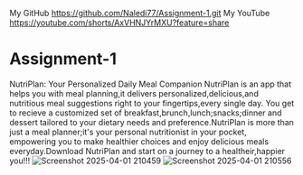 My GitHub https://github.com/Naledi77/Assignment-1.git
My YouTube https://youtube.com/shorts/AxVHNJYrMXU?feature=share
# Assignment-1
NutriPlan: Your Personalized Daily Meal Companion
NutriPlan is an app that helps you with meal planning,it delivers personalized,delicious,and nutritious meal suggestions right to your fingertips,every single day. You get to recieve a customized set of breakfast,brunch,lunch;snacks;dinner and dessert tailored to your dietary needs and preference.NutriPlan is more than just a meal planner;it's your personal nutritionist in your pocket, empowering you to make healthier choices and enjoy delicious meals everyday.Download NutriPlan and start on a journey to a healtheir,happier you!!! 
![Screenshot 2025-04-01 210459](https://github.com/user-attachments/assets/eb16f4d1-49d4-4326-8983-403e6eaaacfb)
![Screenshot 2025-04-01 210556](https://github.com/user-attachments/assets/c05a3bc0-e27f-4400-9467-66272493d0a6)
